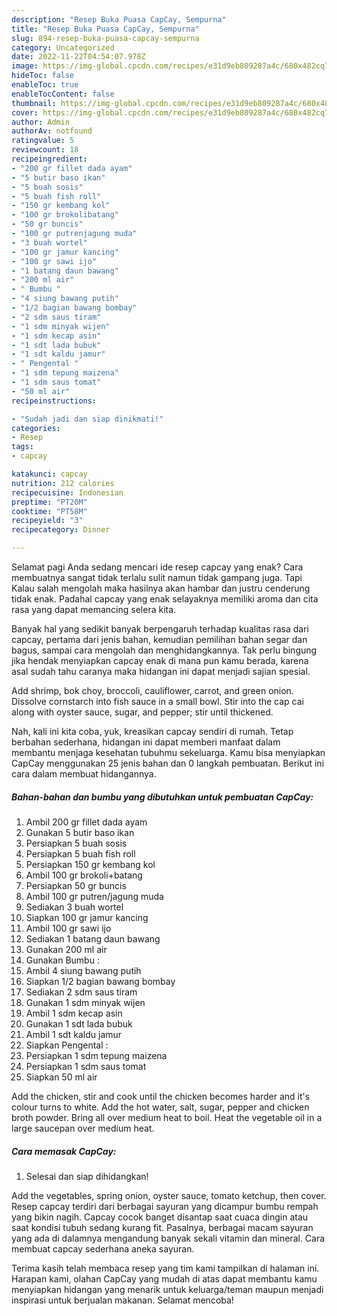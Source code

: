 ```yaml
---
description: "Resep Buka Puasa CapCay, Sempurna"
title: "Resep Buka Puasa CapCay, Sempurna"
slug: 894-resep-buka-puasa-capcay-sempurna
category: Uncategorized
date: 2022-11-22T04:54:07.978Z
image: https://img-global.cpcdn.com/recipes/e31d9eb809287a4c/680x482cq70/capcay-foto-resep-utama.jpg
hideToc: false
enableToc: true
enableTocContent: false
thumbnail: https://img-global.cpcdn.com/recipes/e31d9eb809287a4c/680x482cq70/capcay-foto-resep-utama.jpg
cover: https://img-global.cpcdn.com/recipes/e31d9eb809287a4c/680x482cq70/capcay-foto-resep-utama.jpg
author: Admin
authorAv: notfound
ratingvalue: 5
reviewcount: 18
recipeingredient:
- "200 gr fillet dada ayam"
- "5 butir baso ikan"
- "5 buah sosis"
- "5 buah fish roll"
- "150 gr kembang kol"
- "100 gr brokolibatang"
- "50 gr buncis"
- "100 gr putrenjagung muda"
- "3 buah wortel"
- "100 gr jamur kancing"
- "100 gr sawi ijo"
- "1 batang daun bawang"
- "200 ml air"
- " Bumbu "
- "4 siung bawang putih"
- "1/2 bagian bawang bombay"
- "2 sdm saus tiram"
- "1 sdm minyak wijen"
- "1 sdm kecap asin"
- "1 sdt lada bubuk"
- "1 sdt kaldu jamur"
- " Pengental "
- "1 sdm tepung maizena"
- "1 sdm saus tomat"
- "50 ml air"
recipeinstructions:

- "Sudah jadi dan siap dinikmati!"
categories:
- Resep
tags:
- capcay

katakunci: capcay 
nutrition: 212 calories
recipecuisine: Indonesian
preptime: "PT20M"
cooktime: "PT58M"
recipeyield: "3"
recipecategory: Dinner

---
```



Selamat pagi Anda sedang mencari ide resep capcay yang enak? Cara membuatnya sangat tidak terlalu sulit namun tidak gampang juga. Tapi Kalau salah mengolah maka hasilnya akan hambar dan justru cenderung tidak enak. Padahal capcay yang enak selayaknya memiliki aroma dan cita rasa yang dapat memancing selera kita.


Banyak hal yang sedikit banyak berpengaruh terhadap kualitas rasa dari capcay, pertama dari jenis bahan, kemudian pemilihan bahan segar dan bagus, sampai cara mengolah dan menghidangkannya. Tak perlu bingung jika hendak menyiapkan capcay enak di mana pun kamu berada, karena asal sudah tahu caranya maka hidangan ini dapat menjadi sajian spesial.

Add shrimp, bok choy, broccoli, cauliflower, carrot, and green onion. Dissolve cornstarch into fish sauce in a small bowl. Stir into the cap cai along with oyster sauce, sugar, and pepper; stir until thickened.


Nah, kali ini kita coba, yuk, kreasikan capcay sendiri di rumah. Tetap berbahan sederhana, hidangan ini dapat memberi manfaat dalam membantu menjaga kesehatan tubuhmu sekeluarga. Kamu bisa menyiapkan CapCay menggunakan 25 jenis bahan dan 0 langkah pembuatan. Berikut ini cara dalam membuat hidangannya.

<!--inarticleads1-->

##### Bahan-bahan dan bumbu yang dibutuhkan untuk pembuatan CapCay:

1. Ambil 200 gr fillet dada ayam
1. Gunakan 5 butir baso ikan
1. Persiapkan 5 buah sosis
1. Persiapkan 5 buah fish roll
1. Persiapkan 150 gr kembang kol
1. Ambil 100 gr brokoli+batang
1. Persiapkan 50 gr buncis
1. Ambil 100 gr putren/jagung muda
1. Sediakan 3 buah wortel
1. Siapkan 100 gr jamur kancing
1. Ambil 100 gr sawi ijo
1. Sediakan 1 batang daun bawang
1. Gunakan 200 ml air
1. Gunakan  Bumbu :
1. Ambil 4 siung bawang putih
1. Siapkan 1/2 bagian bawang bombay
1. Sediakan 2 sdm saus tiram
1. Gunakan 1 sdm minyak wijen
1. Ambil 1 sdm kecap asin
1. Gunakan 1 sdt lada bubuk
1. Ambil 1 sdt kaldu jamur
1. Siapkan  Pengental :
1. Persiapkan 1 sdm tepung maizena
1. Persiapkan 1 sdm saus tomat
1. Siapkan 50 ml air


Add the chicken, stir and cook until the chicken becomes harder and it&#39;s colour turns to white. Add the hot water, salt, sugar, pepper and chicken broth powder. Bring all over medium heat to boil. Heat the vegetable oil in a large saucepan over medium heat. 

<!--inarticleads2-->

##### Cara memasak CapCay:


1. Selesai dan siap dihidangkan!

Add the vegetables, spring onion, oyster sauce, tomato ketchup, then cover. Resep capcay terdiri dari berbagai sayuran yang dicampur bumbu rempah yang bikin nagih. Capcay cocok banget disantap saat cuaca dingin atau saat kondisi tubuh sedang kurang fit. Pasalnya, berbagai macam sayuran yang ada di dalamnya mengandung banyak sekali vitamin dan mineral. Cara membuat capcay sederhana aneka sayuran. 

Terima kasih telah membaca resep yang tim kami tampilkan di halaman ini. Harapan kami, olahan CapCay yang mudah di atas dapat membantu kamu menyiapkan hidangan yang menarik untuk keluarga/teman maupun menjadi inspirasi untuk berjualan makanan. Selamat mencoba!
